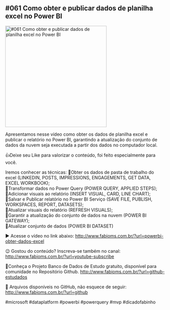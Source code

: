 ## #061 Como obter e publicar dados de planilha excel no Power BI

<img src="https://fabioms.com.br//uploads/daily-posts/Slide61.mp4" alt="#061 Como obter e publicar dados de planilha excel no Power BI" title="PowerBI" width="320"/>

Apresentamos nesse vídeo como obter os dados de planilha excel e publicar o relatório no Power BI, garantindo a atualização do conjunto de dados da nuvem seja executada a partir dos dados no computador local. 

👍Deixe seu Like para valorizar o conteúdo, foi feito especialmente para você.

Iremos conhecer as técnicas:
🔹Obter os dados de pasta de trabalho do excel (LINKEDIN, POSTS, IMPRESSIONS, ENGAGEMENTS, GET DATA, EXCEL WORKBOOK);  
🔹Transformar dados no Power Query (POWER QUERY, APPLIED STEPS);  
🔹Adicionar visuais ao relatório (INSERT VISUAL, CARD, LINE CHART);  
🔹Salvar e Publicar relatório no Power BI Serviço (SAVE FILE, PUBLISH, WORKSPACES, REPORT, DATASETS);  
🔹Atualizar visuais do relatório (REFRESH VISUALS);  
🔹Garantir a atualização do conjunto de dados na nuvem (POWER BI GATEWAY);  
🔹Atualizar conjunto de dados (POWER BI DATASET)

▶️ Acesse o vídeo no link abaixo:
http://www.fabioms.com.br/?url=powerbi-obter-dados-excel

😉 Gostou do conteúdo? Inscreva-se também no canal:
http://www.fabioms.com.br/?url=youtube-subscribe

🎁Conheça o Projeto Banco de Dados de Estudo gratuito, disponível para comunidade no Repositório Github.
http://www.fabioms.com.br/?url=github-estudados

📁 Arquivos disponíveis no GitHub, não esquece de seguir:
http://www.fabioms.com.br/?url=github

#microsoft #dataplatform #powerbi #powerquery #mvp #dicadofabinho 